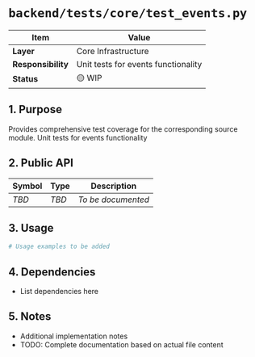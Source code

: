 # `backend/tests/core/test_events.py`

| Item               | Value                                                              |
| ------------------ | ------------------------------------------------------------------ |
| **Layer**          | Core Infrastructure                                                           |
| **Responsibility** | Unit tests for events functionality                                                   |
| **Status**         | 🟡 WIP                                                            |

## 1. Purpose

Provides comprehensive test coverage for the corresponding source module. Unit tests for events functionality

## 2. Public API

| Symbol       | Type     | Description            |
| ------------ | -------- | ---------------------- |
| *TBD*        | *TBD*    | *To be documented*     |

## 3. Usage

```python
# Usage examples to be added
```

## 4. Dependencies

- List dependencies here

## 5. Notes

- Additional implementation notes
- TODO: Complete documentation based on actual file content

